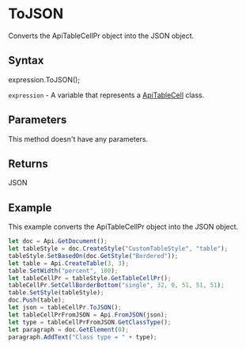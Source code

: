 # ToJSON

Converts the ApiTableCellPr object into the JSON object.

## Syntax

expression.ToJSON();

`expression` - A variable that represents a [ApiTableCell](../ApiTableCell.md) class.

## Parameters

This method doesn't have any parameters.

## Returns

JSON

## Example

This example converts the ApiTableCellPr object into the JSON object.

```javascript
let doc = Api.GetDocument();
let tableStyle = doc.CreateStyle("CustomTableStyle", "table");
tableStyle.SetBasedOn(doc.GetStyle("Bordered"));
let table = Api.CreateTable(3, 3);
table.SetWidth("percent", 100);
let tableCellPr = tableStyle.GetTableCellPr();
tableCellPr.SetCellBorderBottom("single", 32, 0, 51, 51, 51);
table.SetStyle(tableStyle);
doc.Push(table);
let json = tableCellPr.ToJSON();
let tableCellPrFromJSON = Api.FromJSON(json);
let type = tableCellPrFromJSON.GetClassType();
let paragraph = doc.GetElement(0);
paragraph.AddText("Class type = " + type);
```
